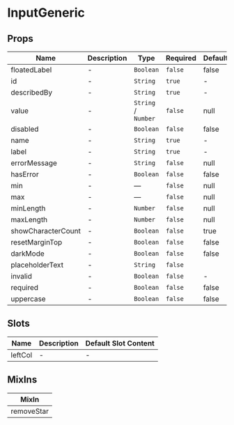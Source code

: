 # InputGeneric

## Props

<!-- @vuese:InputGeneric:props:start -->
|Name|Description|Type|Required|Default|
|---|---|---|---|---|
|floatedLabel|-|`Boolean`|`false`|false|
|id|-|`String`|`true`|-|
|describedBy|-|`String`|`true`|-|
|value|-|`String` /  `Number`|`false`|null|
|disabled|-|`Boolean`|`false`|false|
|name|-|`String`|`true`|-|
|label|-|`String`|`true`|-|
|errorMessage|-|`String`|`false`|null|
|hasError|-|`Boolean`|`false`|false|
|min|-|—|`false`|null|
|max|-|—|`false`|null|
|minLength|-|`Number`|`false`|null|
|maxLength|-|`Number`|`false`|null|
|showCharacterCount|-|`Boolean`|`false`|true|
|resetMarginTop|-|`Boolean`|`false`|false|
|darkMode|-|`Boolean`|`false`|false|
|placeholderText|-|`String`|`false`| |
|invalid|-|`Boolean`|`false`|-|
|required|-|`Boolean`|`false`|false|
|uppercase|-|`Boolean`|`false`|false|

<!-- @vuese:InputGeneric:props:end -->


## Slots

<!-- @vuese:InputGeneric:slots:start -->
|Name|Description|Default Slot Content|
|---|---|---|
|leftCol|-|-|

<!-- @vuese:InputGeneric:slots:end -->


## MixIns

<!-- @vuese:InputGeneric:mixIns:start -->
|MixIn|
|---|
|removeStar|

<!-- @vuese:InputGeneric:mixIns:end -->


